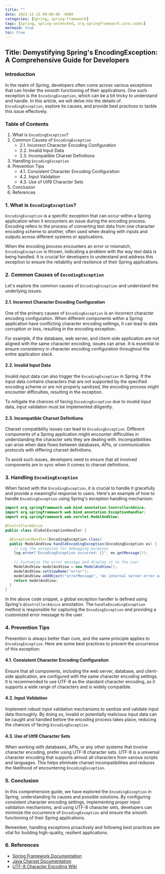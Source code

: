 ```yaml
---
title: ""
date: 2023-12-15 09:00:00 -0000
categories: [Spring, spring-framework]
tags: [spring, spring-unchecked, org.springframework.core.codec]
mermaid: true
toc: true
---
```


## Title: Demystifying Spring's EncodingException: A Comprehensive Guide for Developers

### Introduction

In the realm of Spring, developers often come across various exceptions that can hinder the smooth functioning of their applications. One such exception is the `EncodingException`, which can be a bit tricky to understand and handle. In this article, we will delve into the details of `EncodingException`, explore its causes, and provide best practices to tackle this issue effectively.

### Table of Contents
1. What is `EncodingException`?
2. Common Causes of `EncodingException`
    * 2.1. Incorrect Character Encoding Configuration
    * 2.2. Invalid Input Data
    * 2.3. Incompatible Charset Definitions
3. Handling `EncodingException`
4. Prevention Tips
    * 4.1. Consistent Character Encoding Configuration
    * 4.2. Input Validation
    * 4.3. Use of Utf8 Character Sets
5. Conclusion
6. References

### 1. What is `EncodingException`?

`EncodingException` is a specific exception that can occur within a Spring application when it encounters an issue during the encoding process. Encoding refers to the process of converting text data from one character encoding scheme to another, often used when dealing with inputs and outputs across different systems or applications.

When the encoding process encounters an error or mismatch, `EncodingException` is thrown, indicating a problem with the way text data is being handled. It is crucial for developers to understand and address this exception to ensure the reliability and resilience of their Spring applications.

### 2. Common Causes of `EncodingException`

Let's explore the common causes of `EncodingException` and understand the underlying issues.

#### 2.1. Incorrect Character Encoding Configuration

One of the primary causes of `EncodingException` is an incorrect character encoding configuration. When different components within a Spring application have conflicting character encoding settings, it can lead to data corruption or loss, resulting in the encoding exception.

For example, if the database, web server, and client-side application are not aligned with the same character encoding, issues can arise. It is essential to ensure consistency in character encoding configuration throughout the entire application stack.

#### 2.2. Invalid Input Data

Invalid input data can also trigger the `EncodingException` in Spring. If the input data contains characters that are not supported by the specified encoding scheme or are not properly sanitized, the encoding process might encounter difficulties, resulting in the exception.

To mitigate the chances of facing `EncodingException` due to invalid input data, input validation must be implemented diligently.

#### 2.3. Incompatible Charset Definitions

Charset compatibility issues can lead to `EncodingException`. Different components of a Spring application might encounter difficulties in understanding the character sets they are dealing with. Incompatibilities can arise when data flows between databases, APIs, or communication protocols with differing charset definitions.

To avoid such issues, developers need to ensure that all involved components are in sync when it comes to charset definitions.

### 3. Handling `EncodingException`

When faced with the `EncodingException`, it is crucial to handle it gracefully and provide a meaningful response to users. Here's an example of how to handle `EncodingException` using Spring's exception handling mechanism:

```java
import org.springframework.web.bind.annotation.ControllerAdvice;
import org.springframework.web.bind.annotation.ExceptionHandler;
import org.springframework.web.servlet.ModelAndView;

@ControllerAdvice
public class GlobalExceptionHandler {

  @ExceptionHandler(EncodingException.class)
  public ModelAndView handleEncodingException(EncodingException ex) {
    // Log the exception for debugging purposes
    log.error("EncodingException occurred: {}", ex.getMessage());
    
    // Customize the error message and display it to the user
    ModelAndView modelAndView = new ModelAndView();
    modelAndView.setViewName("error");
    modelAndView.addObject("errorMessage", "An internal server error occurred.");
    return modelAndView;
  }
}
```

In the above code snippet, a global exception handler is defined using Spring's `@ControllerAdvice` annotation. The `handleEncodingException` method is responsible for capturing the `EncodingException` and providing a customized error message to the user.

### 4. Prevention Tips

Prevention is always better than cure, and the same principle applies to `EncodingException`. Here are some best practices to prevent the occurrence of this exception:

#### 4.1. Consistent Character Encoding Configuration

Ensure that all components, including the web server, database, and client-side application, are configured with the same character encoding settings. It is recommended to use UTF-8 as the standard character encoding, as it supports a wide range of characters and is widely compatible.

#### 4.2. Input Validation

Implement robust input validation mechanisms to sanitize and validate input data thoroughly. By doing so, invalid or potentially malicious input data can be caught and handled before the encoding process takes place, reducing the chances of facing `EncodingException`.

#### 4.3. Use of Utf8 Character Sets

When working with databases, APIs, or any other systems that involve character encoding, prefer using UTF-8 character sets. UTF-8 is a universal character encoding that supports almost all characters from various scripts and languages. This helps eliminate charset incompatibilities and reduces the likelihood of encountering `EncodingException`.

### 5. Conclusion

In this comprehensive guide, we have explored the `EncodingException` in Spring, understanding its causes and possible solutions. By configuring consistent character encoding settings, implementing proper input validation mechanisms, and using UTF-8 character sets, developers can minimize the occurrence of `EncodingException` and ensure the smooth functioning of their Spring applications.

Remember, handling exceptions proactively and following best practices are vital for building high-quality, resilient applications.

### 6. References

- [Spring Framework Documentation](https://docs.spring.io/spring-framework/docs/current/reference/html/)
- [Java Charset Documentation](https://docs.oracle.com/en/java/javase/11/docs/api/java.base/java/nio/charset/Charset.html)
- [UTF-8 Character Encoding Wiki](https://en.wikipedia.org/wiki/UTF-8)